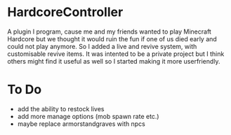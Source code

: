 # HardcoreController
A plugin I program, cause me and my friends wanted to play Minecraft Hardcore but we thought it would ruin the fun if one of us died early and could not play anymore.
So I added a live and revive system, with customisable revive items.
It was intented to be a private project but I think others might find it useful as well so I started making it more userfriendly.
# To Do
- add the ability to restock lives
- add more manage options (mob spawn rate etc.)
- maybe replace armorstandgraves with npcs
